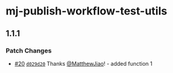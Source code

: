 # mj-publish-workflow-test-utils

## 1.1.1

### Patch Changes

- [#20](https://github.com/MatthewJiao/npm-publish-workflow/pull/20) [`d029d20`](https://github.com/MatthewJiao/npm-publish-workflow/commit/d029d20fc5af58ac988f0f955b7e2c80b6474c85) Thanks [@MatthewJiao](https://github.com/MatthewJiao)! - added function 1
